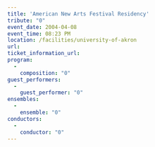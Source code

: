 ```yaml
---
title: 'American New Arts Festival Residency'
tribute: "0"
event_date: 2004-04-08
event_time: 08:23 PM
location: /facilities/university-of-akron
url: 
ticket_information_url: 
program: 
  -
    composition: "0"
guest_performers: 
  -
    guest_performer: "0"
ensembles: 
  -
    ensemble: "0"
conductors: 
  -
    conductor: "0"
---
```


